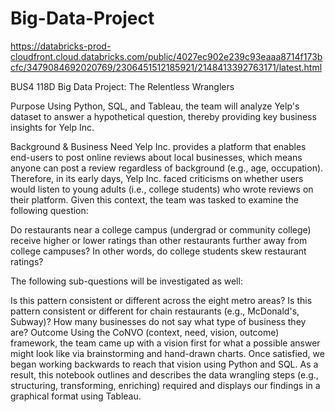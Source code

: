 # Big-Data-Project
https://databricks-prod-cloudfront.cloud.databricks.com/public/4027ec902e239c93eaaa8714f173bcfc/3479084692020769/2306451512185921/2148413392763171/latest.html

BUS4 118D Big Data Project: The Relentless Wranglers

Purpose
Using Python, SQL, and Tableau, the team will analyze Yelp's dataset to answer a hypothetical question, thereby providing key business insights for Yelp Inc.

Background & Business Need
Yelp Inc. provides a platform that enables end-users to post online reviews about local businesses, which means anyone can post a review regardless of background (e.g., age, occupation). Therefore, in its early days, Yelp Inc. faced criticisms on whether users would listen to young adults (i.e., college students) who wrote reviews on their platform. Given this context, the team was tasked to examine the following question:

Do restaurants near a college campus (undergrad or community college) receive higher or lower ratings than other restaurants further away from college campuses? In other words, do college students skew restaurant ratings?

The following sub-questions will be investigated as well:

Is this pattern consistent or different across the eight metro areas?
Is this pattern consistent or different for chain restaurants (e.g., McDonald's, Subway)?
How many businesses do not say what type of business they are?
Outcome
Using the CoNVO (context, need, vision, outcome) framework, the team came up with a vision first for what a possible answer might look like via brainstorming and hand-drawn charts. Once satisfied, we began working backwards to reach that vision using Python and SQL. As a result, this notebook outlines and describes the data wrangling steps (e.g., structuring, transforming, enriching) required and displays our findings in a graphical format using Tableau.
